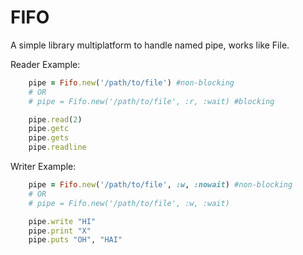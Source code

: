 FIFO
====

A simple library multiplatform to handle named pipe, works like File.

Reader Example:
````ruby
    pipe = Fifo.new('/path/to/file') #non-blocking
    # OR
    # pipe = Fifo.new('/path/to/file', :r, :wait) #blocking

    pipe.read(2)
    pipe.getc
    pipe.gets
    pipe.readline
````
Writer Example:
````ruby
    pipe = Fifo.new('/path/to/file', :w, :nowait) #non-blocking
    # OR
    # pipe = Fifo.new('/path/to/file', :w, :wait)

    pipe.write "HI"
    pipe.print "X"
    pipe.puts "OH", "HAI"
````
